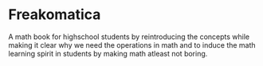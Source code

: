 # Freakomatica

A math book for highschool students by reintroducing the concepts while making it clear why we need the operations in math and to induce the math learning spirit in students by making math atleast not boring.